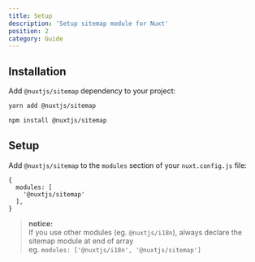 ```yaml
---
title: Setup
description: 'Setup sitemap module for Nuxt'
position: 2
category: Guide
---
```


## Installation

Add `@nuxtjs/sitemap` dependency to your project:

<code-group>
  <code-block label="Yarn" active>

  ```bash
  yarn add @nuxtjs/sitemap
  ```

  </code-block>
  <code-block label="NPM">

  ```bash
  npm install @nuxtjs/sitemap
  ```

  </code-block>
</code-group>

## Setup

Add `@nuxtjs/sitemap` to the `modules` section of your `nuxt.config.js` file:

```js[nuxt.config.js]
{
  modules: [
    '@nuxtjs/sitemap'
  ],
}
```

> **notice:**  
> If you use other modules (eg. `@nuxtjs/i18n`), always declare the sitemap module at end of array  
> eg. `modules: ['@nuxtjs/i18n', '@nuxtjs/sitemap']`
